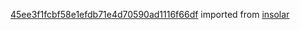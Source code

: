 [45ee3f1fcbf58e1efdb71e4d70590ad1116f66df](https://github.com/insolar/insolar/commit/45ee3f1fcbf58e1efdb71e4d70590ad1116f66df) imported from [insolar](https://github.com/insolar/insolar)
